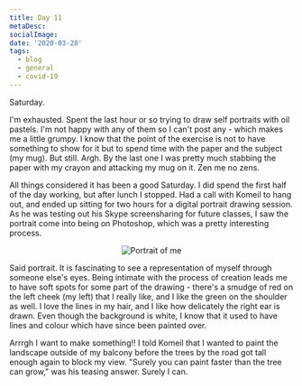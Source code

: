 ```yaml
---
title: Day 11 
metaDesc: 
socialImage: 
date: '2020-03-28'
tags:
  - blog
  - general
  - covid-19
---
```


Saturday.

I'm exhausted. Spent the last hour or so trying to draw self portraits with oil pastels. I'm not happy with any of them so I can't post any - which makes me a little grumpy. I know that the point of the exercise is not to have something to show for it but to spend time with the paper and the subject (my mug). But still. Argh. By the last one I was pretty much stabbing the paper with my crayon and attacking my mug on it. Zen me no zens. 

All things considered it has been a good Saturday. I did spend the first half of the day working, but after lunch I stopped. Had a call with Komeil to hang out, and ended up sitting for two hours for a digital portrait drawing session. As he was testing out his Skype screensharing for future classes, I saw the portrait come into being on Photoshop, which was a pretty interesting process. 

<div style="text-align: center;">

![Portrait of me](/images/portrait.jpg)

</div>

Said portrait. It is fascinating to see a representation of myself through someone else's eyes. Being intimate with the process of creation leads me to have soft spots for some part of the drawing - there's a smudge of red on the left cheek (my left) that I really like, and I like the green on the shoulder as well. I love the lines in my hair, and I like how delicately the right ear is drawn. Even though the background is white, I know that it used to have lines and colour which have since been painted over. 

Arrrgh I want to make something!! I told Komeil that I wanted to paint the landscape outside of my balcony before the trees by the road got tall enough again to block my view. "Surely you can paint faster than the tree can grow," was his teasing answer. Surely I can. 